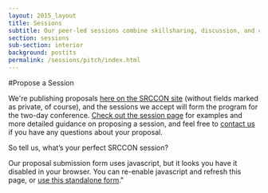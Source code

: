 ```yaml
---
layout: 2015_layout
title: Sessions
subtitle: Our peer-led sessions combine skillsharing, discussion, and collaboration. Proposals are open through April 10!
section: sessions
sub-section: interior
background: postits
permalink: /sessions/pitch/index.html
---
```

#Propose a Session

We're publishing proposals [here on the SRCCON site](/sessions/proposals) (without fields marked as private, of course), and the sessions we accept will form the program for the two-day conference.  [Check out the session page](/sessions) for examples and more detailed guidance on proposing a session, and feel free to [contact us](mailto:srccon@opennews.org) if you have any questions about your proposal.

So tell us, what’s your perfect SRCCON session?

<!-- Include jQuery if it's not already included: -->
<script>window.jQuery || document.write('<script src="//code.jquery.com/jquery-1.11.2.min.js"><\/script>')</script>

<!-- Stick these two lines in your <head> if possible: -->
<link href="//d3q1ytufopwvkq.cloudfront.net/0.3.10/formrenderer.css" rel="stylesheet" />
<script src="//d3q1ytufopwvkq.cloudfront.net/0.3.10/formrenderer.js"></script>

<form data-formrenderer></form>

<script>
new FormRenderer({
  "project_id": 907,
  "enableAutosave": false,
  "afterSubmit": "/sessions/thanks"
  });
  </script>
  <noscript>Our proposal submission form uses javascript, but it looks you have it disabled in your browser. You can re-enable javascript and refresh this page, or <a href="https://screendoor.dobt.co/opennews/srccon-2015-proposals/responses/new">use this standalone form</a>."</noscript>
